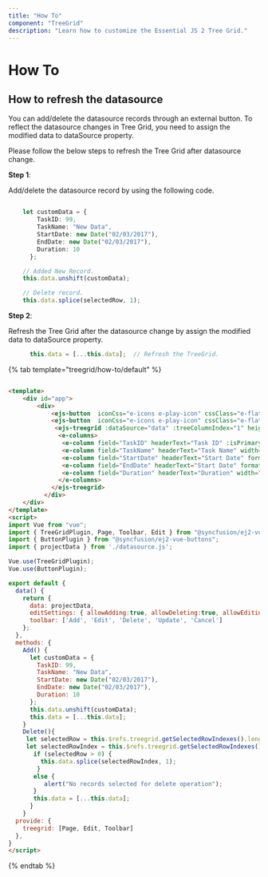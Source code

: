 ```yaml
---
title: "How To"
component: "TreeGrid"
description: "Learn how to customize the Essential JS 2 Tree Grid."
---
```


# How To

## How to refresh the datasource

You can add/delete the datasource records through an external button. To reflect the datasource changes in Tree Grid, you need to assign the modified data to dataSource property.

Please follow the below steps to refresh the Tree Grid after datasource change.

**Step 1**:

Add/delete the datasource record by using the following code.

```typescript

    let customData = {
        TaskID: 99,
        TaskName: "New Data",
        StartDate: new Date("02/03/2017"),
        EndDate: new Date("02/03/2017"),
        Duration: 10
      };

    // Added New Record.
    this.data.unshift(customData);

    // Delete record.
    this.data.splice(selectedRow, 1);

```

**Step 2**:

Refresh the Tree Grid after the datasource change by assign the modified data to dataSource property.

```typescript
      this.data = [...this.data];  // Refresh the TreeGrid.

```

{% tab template="treegrid/how-to/default" %}

```html

<template>
    <div id="app">
        <div>
            <ejs-button  iconCss="e-icons e-play-icon" cssClass="e-flat" :isPrimary="true" :isToggle="true" v-on:click.native="Add">Add</ejs-button>
            <ejs-button  iconCss="e-icons e-play-icon" cssClass="e-flat" :isPrimary="true" :isToggle="true" v-on:click.native="Delete">Delete</ejs-button>
             <ejs-treegrid :dataSource="data" :treeColumnIndex="1" height='210px' idMapping= 'TaskID' parentIdMapping='parentID' ref="treegrid" :editSettings="editSettings" :toolbar="toolbar">
              <e-columns>
               <e-column field="TaskID" headerText="Task ID" :isPrimaryKey='true' width="70" textAlign="Right"></e-column>
               <e-column field="TaskName" headerText="Task Name" width="100" ></e-column>
               <e-column field="StartDate" headerText="Start Date" format="yMd" width="100" textAlign="Right"></e-column>
               <e-column field="EndDate" headerText="Start Date" format="yMd" width="100" textAlign="Right"></e-column>
               <e-column field="Duration" headerText="Duration" width="90" textAlign="Right"></e-column>
              </e-columns>
            </ejs-treegrid>
          </div>
    </div>
</template>
<script>
import Vue from "vue";
import { TreeGridPlugin, Page, Toolbar, Edit } from "@syncfusion/ej2-vue-treegrid";
import { ButtonPlugin } from "@syncfusion/ej2-vue-buttons";
import { projectData } from './datasource.js';

Vue.use(TreeGridPlugin);
Vue.use(ButtonPlugin);

export default {
  data() {
    return {
      data: projectData,
      editSettings: { allowAdding:true, allowDeleting:true, allowEditing: true },
      toolbar: ['Add', 'Edit', 'Delete', 'Update', 'Cancel']
    };
  },
  methods: {
    Add() {
      let customData = {
        TaskID: 99,
        TaskName: "New Data",
        StartDate: new Date("02/03/2017"),
        EndDate: new Date("02/03/2017"),
        Duration: 10
      };
      this.data.unshift(customData);
      this.data = [...this.data];
    }
    Delete(){
     let selectedRow = this.$refs.treegrid.getSelectedRowIndexes().length;
     let selectedRowIndex = this.$refs.treegrid.getSelectedRowIndexes()[0];
       if (selectedRow > 0) {
         this.data.splice(selectedRowIndex, 1);
        }
       else {
          alert("No records selected for delete operation");
       }
       this.data = [...this.data];
      }
    }
  provide: {
    treegrid: [Page, Edit, Toolbar]
  },
}
</script>


```

{% endtab %}
